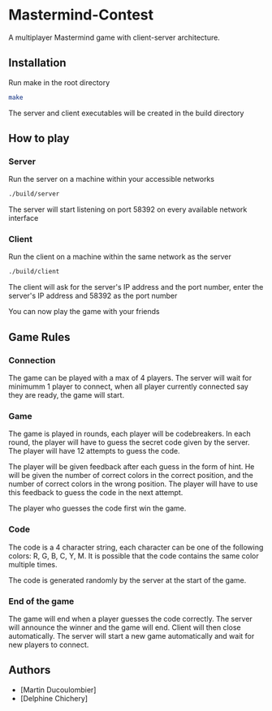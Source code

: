 # Mastermind-Contest
A multiplayer Mastermind game with client-server architecture.


## Installation
Run make in the root directory

```bash
make
```
The server and client executables will be created in the build directory

## How to play

### Server
Run the server on a machine within your accessible networks
```bash
./build/server
```
The server will start listening on port 58392 on every available network interface

### Client
Run the client on a machine within the same network as the server
```bash
./build/client
```
The client will ask for the server's IP address and the port number, enter the server's IP address and 58392 as the port number

You can now play the game with your friends

## Game Rules

### Connection
The game can be played with a max of 4 players. The server will wait for minimumm 1 player to connect, when all player currently connected say they are ready, the game will start.

### Game
The game is played in rounds, each player will be codebreakers. In each round, the player will have to guess the secret code given by the server. The player will have 12 attempts to guess the code. 

The player will be given feedback after each guess in the form of hint. He will be given the number of correct colors in the correct position, and the number of correct colors in the wrong position. The player will have to use this feedback to guess the code in the next attempt.

The player who guesses the code first win the game.

### Code
The code is a 4 character string, each character can be one of the following colors: R, G, B, C, Y, M. It is possible that the code contains the same color multiple times.

The code is generated randomly by the server at the start of the game.

### End of the game
The game will end when a player guesses the code correctly. The server will announce the winner and the game will end. Client will then close automatically. The server will start a new game automatically and wait for new players to connect.

## Authors
- [Martin Ducoulombier]
- [Delphine Chichery]